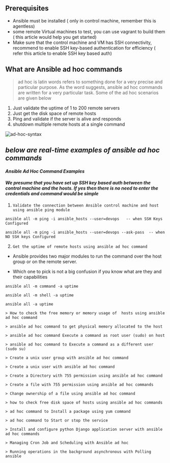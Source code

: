 ## Prerequisites

* Ansible must be installed ( only in control machine, remember this is agentless)
* some remote Virtual machines to test, you can use vagrant to build them ( this article would help you get started)
* Make sure that the control machine and VM has SSH connectivity, recommend to enable SSH key-based authentication for efficiency  ( refer this article to enable SSH key based auth)

## What are Ansible ad hoc commands

> ad hoc is latin words refers to something done for a very precise and particular purpose.  As the word suggests, ansible ad hoc commands are written for a very particular task. Some of the ad hoc scenarios are given below

1. Just validate the uptime of 1 to 200 remote servers
2. Just get the disk space of remote hosts
3. Ping and validate if the server is alive and responds
4. shutdown multiple remote hosts at a single command

![ad-hoc-syntax](https://github.com/lerndevops/ansible/blob/master/static/ad-hoc-syntax.PNG)

## ***below are real-time examples of ansible ad hoc commands*** 

#### ***Ansible Ad Hoc Command Examples***

#### ***We presume that you have set up SSH key based auth between the control machine and the hosts. If yes then there is no need to enter the credentials and command would be simple***


1) `Validate the connection between Ansible control machine and host using ansible ping module`

```
ansible all -m ping -i ansible_hosts --user=devops   -- when SSH Keys Configured 
```
```
ansible all -m ping -i ansible_hosts --user=devops --ask-pass  -- when NO SSH keys Configured 
```

2) `Get the uptime of remote hosts using ansible ad hoc command`

* Ansible provides two major modules to run the command over the host group or on the remote server.

* Which one to pick is not a big confusion if you know what are they and their capabilities

```
ansible all -m command -a uptime

ansible all -m shell -a uptime

ansible all -a uptime 

> How to check the free memory or memory usage of  hosts using ansible ad hoc command

> ansible ad hoc command to get physical memory allocated to the host

> ansible ad hoc command Execute a command as root user (sudo) on host

> ansible ad hoc command to Execute a command as a different user  (sudo su)

> Create a unix user group with ansible ad hoc command

> Create a unix user with ansible ad hoc command

> Create a Directory with 755 permission using ansible ad hoc command

> Create a file with 755 permission using ansible ad hoc commands

> Change ownership of a file using ansible ad hoc command

> how to check free disk space of hosts using ansible ad hoc commands

> ad hoc command to Install a package using yum command

> ad hoc command to Start or stop the service

> Install and configure python Django application server with ansible ad hoc commands

> Managing Cron Job and Scheduling with Ansible ad hoc

> Running operations in the background asynchronous with Polling ansible
